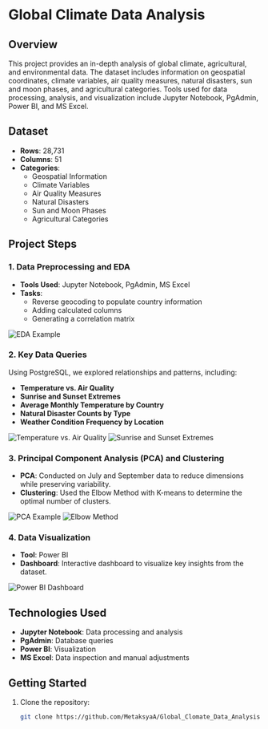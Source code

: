 # Global Climate Data Analysis

## Overview

This project provides an in-depth analysis of global climate, agricultural, and environmental data. The dataset includes information on geospatial coordinates, climate variables, air quality measures, natural disasters, sun and moon phases, and agricultural categories. Tools used for data processing, analysis, and visualization include Jupyter Notebook, PgAdmin, Power BI, and MS Excel.

## Dataset

- **Rows**: 28,731
- **Columns**: 51
- **Categories**:
  - Geospatial Information
  - Climate Variables
  - Air Quality Measures
  - Natural Disasters
  - Sun and Moon Phases
  - Agricultural Categories

## Project Steps

### 1. Data Preprocessing and EDA
- **Tools Used**: Jupyter Notebook, PgAdmin, MS Excel
- **Tasks**:
  - Reverse geocoding to populate country information
  - Adding calculated columns
  - Generating a correlation matrix

![EDA Example](path/to/image1.png) <!-- Replace with actual image path -->

### 2. Key Data Queries
Using PostgreSQL, we explored relationships and patterns, including:
- **Temperature vs. Air Quality**
- **Sunrise and Sunset Extremes**
- **Average Monthly Temperature by Country**
- **Natural Disaster Counts by Type**
- **Weather Condition Frequency by Location**

![Temperature vs. Air Quality](path/to/image2.png) <!-- Replace with actual image path -->
![Sunrise and Sunset Extremes](path/to/image3.png) <!-- Replace with actual image path -->

### 3. Principal Component Analysis (PCA) and Clustering
- **PCA**: Conducted on July and September data to reduce dimensions while preserving variability.
- **Clustering**: Used the Elbow Method with K-means to determine the optimal number of clusters.

![PCA Example](path/to/image4.png) <!-- Replace with actual image path -->
![Elbow Method](path/to/image5.png) <!-- Replace with actual image path -->

### 4. Data Visualization
- **Tool**: Power BI
- **Dashboard**: Interactive dashboard to visualize key insights from the dataset.

![Power BI Dashboard](path/to/image6.png) <!-- Replace with actual image path -->

## Technologies Used
- **Jupyter Notebook**: Data processing and analysis
- **PgAdmin**: Database queries
- **Power BI**: Visualization
- **MS Excel**: Data inspection and manual adjustments

## Getting Started

1. Clone the repository:
   ```bash
   git clone https://github.com/MetaksyaA/Global_Clomate_Data_Analysis.git
